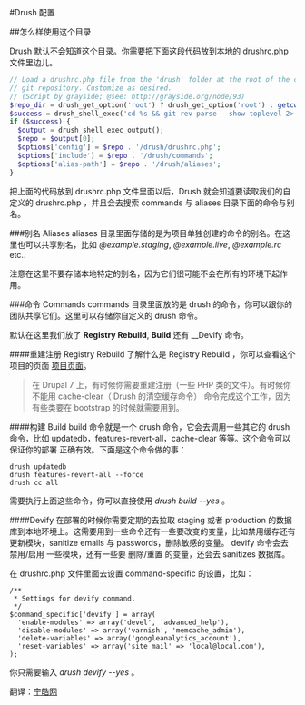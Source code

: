 #Drush 配置

##怎么样使用这个目录

Drush 默认不会知道这个目录。你需要把下面这段代码放到本地的 drushrc.php 文件里边儿。

```php
// Load a drushrc.php file from the 'drush' folder at the root of the current
// git repository. Customize as desired.
// (Script by grayside; @see: http://grayside.org/node/93)
$repo_dir = drush_get_option('root') ? drush_get_option('root') : getcwd();
$success = drush_shell_exec('cd %s && git rev-parse --show-toplevel 2> ' . drush_bit_bucket(), $repo_dir);
if ($success) {
  $output = drush_shell_exec_output();
  $repo = $output[0];
  $options['config'] = $repo . '/drush/drushrc.php';
  $options['include'] = $repo . '/drush/commands';
  $options['alias-path'] = $repo . '/drush/aliases';
}
```
把上面的代码放到 drushrc.php 文件里面以后，Drush 就会知道要读取我们的自定义的 drushrc.php ，并且会去搜索
commands 与 aliases 目录下面的命令与别名。

###别名 Aliases
aliases 目录里面存储的是为项目单独创建的命令的别名。在这里也可以共享别名，比如 _@example.staging_, _@example.live_, _@example.rc_ etc..

注意在这里不要存储本地特定的别名，因为它们很可能不会在所有的环境下起作用。

###命令 Commands
commands 目录里面放的是 drush 的命令，你可以跟你的团队共享它们。这里可以存储你自定义的 drush 命令。

默认在这里我们放了 __Registry Rebuild__, __Build__ 还有 __Devify 命令。

####重建注册 Registry Rebuild
了解什么是 Registry Rebuild ，你可以查看这个项目的页面 [项目页面](http://drupal.org/project/registry_rebuild)。

>在 Drupal 7 上，有时候你需要重建注册（一些 PHP 类的文件）。有时候你不能用 cache-clear（ Drush 的清空缓存命令） 命令完成这个工作，因为有些类要在
bootstrap 的时候就需要用到。

####构建 Build
build 命令就是一个 drush 命令，它会去调用一些其它的 drush 命令，比如 updatedb，features-revert-all，cache-clear 等等。这个命令可以保证你的部署
正确有效。下面是这个命令做的事：

    drush updatedb
    drush features-revert-all --force
    drush cc all

需要执行上面这些命令，你可以直接使用 _drush build --yes_ 。

####Devify
在部署的时候你需要定期的去拉取 staging 或者 production 的数据库到本地环境上。这需要用到一些命令还有一些要改变的变量，比如禁用缓存还有更新模块，sanitize
emails 与 passwords，删除敏感的变量。 devify 命令会去 禁用/启用 一些模块，还有一些要 删除/重置 的变量，还会去 sanitizes 数据库。

在 drushrc.php 文件里面去设置 command-specific 的设置，比如：

    /**
     * Settings for devify command.
     */
    $command_specific['devify'] = array(
      'enable-modules' => array('devel', 'advanced_help'),
      'disable-modules' => array('varnish', 'memcache_admin'),
      'delete-variables' => array('googleanalytics_account'),
      'reset-variables' => array('site_mail' => 'local@local.com'),
    );

你只需要输入 _drush devify --yes_ 。

翻译：[宁皓网](http://ninghao.net)
